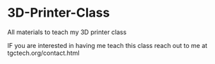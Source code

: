 # 3D-Printer-Class
All materials to teach my 3D printer class

IF you are interested in having me teach this class reach out to me at tgctech.org/contact.html
